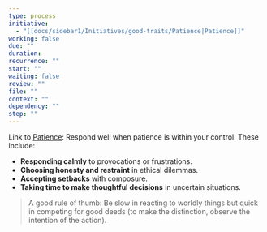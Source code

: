 ```yaml
---
type: process
initiative:
  - "[[docs/sidebar1/Initiatives/good-traits/Patience|Patience]]"
working: false
due: ""
duration: 
recurrence: ""
start: ""
waiting: false
review: ""
file: ""
context: ""
dependency: ""
step: ""
---
```


Link to [Patience](docs/sidebar1/Initiatives/good-traits/Patience.md): Respond well when patience is within your control. These include:

* **Responding calmly** to provocations or frustrations.
* **Choosing honesty and restraint** in ethical dilemmas.
* **Accepting setbacks** with composure.
* **Taking time to make thoughtful decisions** in uncertain situations.

> A good rule of thumb: Be slow in reacting to worldly things but quick in competing for good deeds (to make the distinction, observe the intention of the action).
